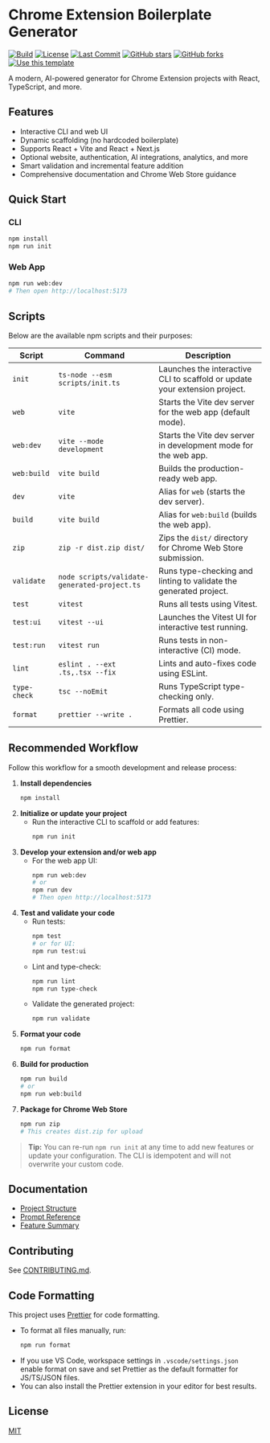 # Chrome Extension Boilerplate Generator

[![Build](https://github.com/briang123/chrome-extension-boilerplate/actions/workflows/ci.yml/badge.svg)](https://github.com/briang123/chrome-extension-boilerplate/actions)
[![License](https://img.shields.io/github/license/briang123/chrome-extension-boilerplate)](LICENSE)
[![Last Commit](https://img.shields.io/github/last-commit/briang123/chrome-extension-boilerplate.svg)](https://github.com/briang123/chrome-extension-boilerplate/commits/master)
[![GitHub stars](https://img.shields.io/github/stars/briang123/chrome-extension-boilerplate.svg)](https://github.com/briang123/chrome-extension-boilerplate/stargazers)
[![GitHub forks](https://img.shields.io/github/forks/briang123/chrome-extension-boilerplate.svg)](https://github.com/briang123/chrome-extension-boilerplate/network)
[![Use this template](https://img.shields.io/badge/template-use%20this%20template-blue)](https://github.com/briang123/chrome-extension-boilerplate/generate)

A modern, AI-powered generator for Chrome Extension projects with React, TypeScript, and more.

## Features

- Interactive CLI and web UI
- Dynamic scaffolding (no hardcoded boilerplate)
- Supports React + Vite and React + Next.js
- Optional website, authentication, AI integrations, analytics, and more
- Smart validation and incremental feature addition
- Comprehensive documentation and Chrome Web Store guidance

## Quick Start

### CLI

```bash
npm install
npm run init
```

### Web App

```bash
npm run web:dev
# Then open http://localhost:5173
```

## Scripts

Below are the available npm scripts and their purposes:

| Script       | Command                                      | Description                                                                |
| ------------ | -------------------------------------------- | -------------------------------------------------------------------------- |
| `init`       | `ts-node --esm scripts/init.ts`              | Launches the interactive CLI to scaffold or update your extension project. |
| `web`        | `vite`                                       | Starts the Vite dev server for the web app (default mode).                 |
| `web:dev`    | `vite --mode development`                    | Starts the Vite dev server in development mode for the web app.            |
| `web:build`  | `vite build`                                 | Builds the production-ready web app.                                       |
| `dev`        | `vite`                                       | Alias for `web` (starts the dev server).                                   |
| `build`      | `vite build`                                 | Alias for `web:build` (builds the web app).                                |
| `zip`        | `zip -r dist.zip dist/`                      | Zips the `dist/` directory for Chrome Web Store submission.                |
| `validate`   | `node scripts/validate-generated-project.ts` | Runs type-checking and linting to validate the generated project.          |
| `test`       | `vitest`                                     | Runs all tests using Vitest.                                               |
| `test:ui`    | `vitest --ui`                                | Launches the Vitest UI for interactive test running.                       |
| `test:run`   | `vitest run`                                 | Runs tests in non-interactive (CI) mode.                                   |
| `lint`       | `eslint . --ext .ts,.tsx --fix`              | Lints and auto-fixes code using ESLint.                                    |
| `type-check` | `tsc --noEmit`                               | Runs TypeScript type-checking only.                                        |
| `format`     | `prettier --write .`                         | Formats all code using Prettier.                                           |

## Recommended Workflow

Follow this workflow for a smooth development and release process:

1. **Install dependencies**
   ```bash
   npm install
   ```
2. **Initialize or update your project**
   - Run the interactive CLI to scaffold or add features:
     ```bash
     npm run init
     ```
3. **Develop your extension and/or web app**
   - For the web app UI:
     ```bash
     npm run web:dev
     # or
     npm run dev
     # Then open http://localhost:5173
     ```
4. **Test and validate your code**
   - Run tests:
     ```bash
     npm test
     # or for UI:
     npm run test:ui
     ```
   - Lint and type-check:
     ```bash
     npm run lint
     npm run type-check
     ```
   - Validate the generated project:
     ```bash
     npm run validate
     ```
5. **Format your code**
   ```bash
   npm run format
   ```
6. **Build for production**
   ```bash
   npm run build
   # or
   npm run web:build
   ```
7. **Package for Chrome Web Store**
   ```bash
   npm run zip
   # This creates dist.zip for upload
   ```

> **Tip:** You can re-run `npm run init` at any time to add new features or update your configuration. The CLI is idempotent and will not overwrite your custom code.

## Documentation

- [Project Structure](docs/example-project-structure.md)
- [Prompt Reference](docs/ai-project-prompt.md)
- [Feature Summary](docs/feature-summary.md)

## Contributing

See [CONTRIBUTING.md](CONTRIBUTING.md).

## Code Formatting

This project uses [Prettier](https://prettier.io/) for code formatting.

- To format all files manually, run:
  ```bash
  npm run format
  ```
- If you use VS Code, workspace settings in `.vscode/settings.json` enable format on save and set Prettier as the default formatter for JS/TS/JSON files.
- You can also install the Prettier extension in your editor for best results.

## License

[MIT](LICENSE)
